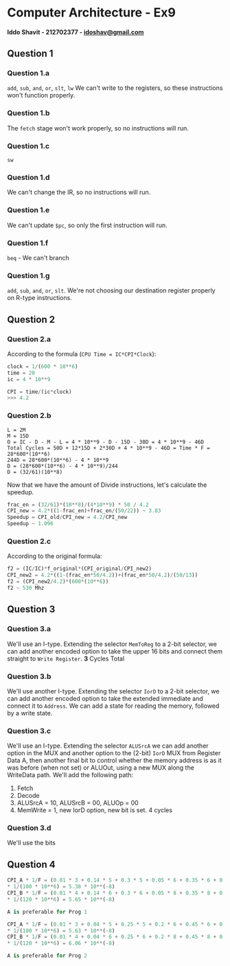 # Computer Architecture - Ex9
#### Iddo Shavit - 212702377 - idoshav@gmail.com

## Question 1
### Question 1.a
`add`, `sub`, `and`, `or`, `slt`, `lw`
We can't write to the registers, so these instructions won't function properly.
### Question 1.b
The `fetch` stage won't work properly, so no instructions will run.
### Question 1.c
`sw`
### Question 1.d
We can't change the IR, so no instructions will run.
### Question 1.e
We can't update `$pc`, so only the first instruction will run.
### Question 1.f
`beq` - We can't branch
### Question 1.g
`add`, `sub`, `and`, `or`, `slt`. We're not choosing our destination register properly on R-type instructions.

## Question 2
### Question 2.a
According to the formula (` CPU Time = IC*CPI*Clock `):

```python
clock = 1/(600 * 10**6)
time = 28
ic = 4 * 10**9

CPI = time/(ic*clock)
>>> 4.2
```

### Question 2.b
```
L = 2M
M = 15D
O = IC - D - M - L = 4 * 10**9 - D - 15D - 30D = 4 * 10**9 - 46D
Total Cycles = 50D + 12*15D + 2*30D + 4 * 10**9 - 46D = Time * F = 28*600*(10**6)
244D = 28*600*(10**6) - 4 * 10**9
D = (28*600*(10**6) - 4 * 10**9)/244
D = (32/61)(10**8)
```
Now that we have the amount of Divide instructions, let's calculate the speedup.
```python
frac_en = (32/61)*(10**8)/(4*10**9) * 50 / 4.2
CPI_new = 4.2*((1-frac_en)+frac_en/(50/22)) ~ 3.83
Speedup = CPI_old/CPI_new = 4.2/CPI_new
Speedup ~ 1.096
```
### Question 2.c
According to the original formula:
```python
f2 = (IC/IC)*f_original*(CPI_original/CPI_new2)
CPI_new2 = 4.2*((1-(frac_en*50/4.2))+(frac_en*50/4.2)/(50/13))
f2 = (CPI_new2/4.2)*(600*(10**6))
f2 ~ 530 Mhz
```

## Question 3
### Question 3.a
We'll use an I-type. Extending the selector `MemToReg` to a 2-bit selector, we can add another encoded option to take the upper 16 bits and connect them straight to `Write Register`. **3** Cycles Total
### Question 3.b
We'll use another I-type. Extending the selector `IorD` to a 2-bit selector, we can add another encoded option to take the extended immediate and connect it to `Address`. We can add a state for reading the memory, followed by a write state.
### Question 3.c
We'll use an I-type. Extending the selector `ALUSrcA` we can add another option in the MUX and another option to the (2-bit) `IorD` MUX from Register Data A, then another final bit to control whether the memory address is as it was before (when not set) or ALUOut, using a new MUX along the WriteData path.
We'll add the following path:
  1. Fetch
  2. Decode
  3. ALUSrcA = 10, ALUSrcB = 00, ALUOp = 00
  4. MemWrite = 1, new IorD option, new bit is set.
4 cycles
### Question 3.d
We'll use the bits




## Question 4
```python
CPI_A * 1/F = (0.01 * 3 + 0.14 * 5 + 0.3 * 5 + 0.05 * 6 + 0.35 * 6 + 0.15 * 5)
* 1/(100 * 10**6) = 5.38 * 10**(-8)
CPI_B * 1/F = (0.01 * 4 + 0.14 * 6 + 0.3 * 6 + 0.05 * 8 + 0.35 * 8 + 0.15 * 6)
* 1/(120 * 10**6) = 5.65 * 10**(-8)

A is preferable for Prog 1

CPI_A * 1/F = (0.01 * 3 + 0.04 * 5 + 0.25 * 5 + 0.2 * 6 + 0.45 * 6 + 0.05 * 5)
* 1/(100 * 10**6) = 5.63 * 10**(-8)
CPI_B * 1/F = (0.01 * 4 + 0.04 * 6 + 0.25 * 6 + 0.2 * 8 + 0.45 * 8 + 0.05 * 6)
* 1/(120 * 10**6) = 6.06 * 10**(-8)

A is preferable for Prog 2
```

```
